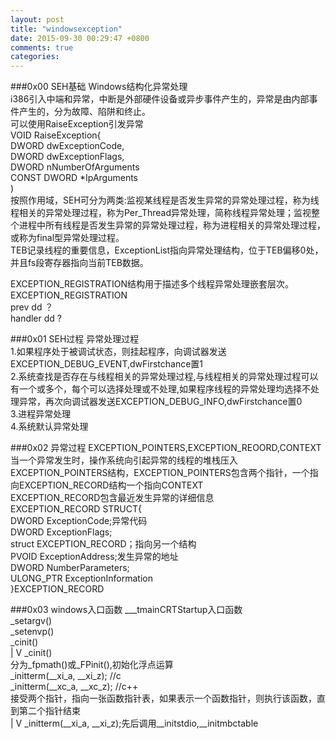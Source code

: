 ```yaml
---  
layout: post  
title: "windowsexception"  
date: 2015-09-30 00:29:47 +0800  
comments: true  
categories:   
---  
```

###0x00 SEH基础
Windows结构化异常处理  
i386引入中端和异常，中断是外部硬件设备或异步事件产生的，异常是由内部事件产生的，分为故障、陷阱和终止。  
可以使用RaiseException引发异常  
	VOID RaiseException{  
		DWORD	dwExceptionCode,  
		DWORD	dwExceptionFlags,  
		DWORD	nNumberOfArguments  
		CONST	DWORD	*IpArguments  
		)  
按照作用域，SEH可分为两类:监视某线程是否发生异常的异常处理过程，称为线程相关的异常处理过程，称为Per_Thread异常处理，简称线程异常处理；监视整个进程中所有线程是否发生异常的异常处理过程，称为进程相关的异常处理过程，或称为final型异常处理过程。  
TEB记录线程的重要信息，ExceptionList指向异常处理结构，位于TEB偏移0处，并且fs段寄存器指向当前TEB数据。  

EXCEPTION_REGISTRATION结构用于描述多个线程异常处理嵌套层次。  
	EXCEPTION_REGISTRATION  
		prev	dd	？  
		handler	dd	?  

###0x01 SEH过程
异常处理过程  
1.如果程序处于被调试状态，则挂起程序，向调试器发送EXCEPTION_DEBUG_EVENT,dwFirstchance置1  
2.系统查找是否存在与线程相关的异常处理过程,与线程相关的异常处理过程可以有一个或多个，每个可以选择处理或不处理,如果程序线程的异常处理均选择不处理异常，再次向调试器发送EXCEPTION_DEBUG_INFO,dwFirstchance置0  
3.进程异常处理  
4.系统默认异常处理  

###0x02 异常过程
EXCEPTION_POINTERS,EXCEPTION_REOORD,CONTEXT  
当一个异常发生时，操作系统向引起异常的线程的堆栈压入EXCEPTION_POINTERS结构，EXCEPTION_POINTERS包含两个指针，一个指向EXCEPTION_RECORD结构一个指向CONTEXT  
EXCEPTION_RECORD包含最近发生异常的详细信息  
	EXCEPTION_RECORD STRUCT{  
		DWORD	ExceptionCode;异常代码  
		DWORD	ExceptionFlags;  
		struct	EXCEPTION_RECORD；指向另一个结构  
		PVOID	ExceptionAddress;发生异常的地址  
		DWORD	NumberParameters;  
		ULONG_PTR	ExceptionInformation  
	}EXCEPTION_RECORD  
  
###0x03 windows入口函数
___tmainCRTStartup入口函数   
_setargv()  
_setenvp()  
_cinit()  
    | 
    V 
_cinit()  
分为_fpmath()或_FPinit(),初始化浮点运算  
_initterm(__xi_a, __xi_z);	//c  
_initterm(__xc_a, __xc_z);	//c++  
接受两个指针，指向一张函数指针表，如果表示一个函数指针，则执行该函数，直到第二个指针结束  
    | 
    V 
_initterm(__xi_a, __xi_z);先后调用__initstdio,__initmbctable  
  
